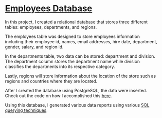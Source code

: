 # [Employees Database](https://github.com/christinepugay/employee_database)

In this project, I created a relational database that stores three different tables: employees, departments, and regions.

The employees table was designed to store employees information including their employee id, names, email addresses, hire date, department, gender, salary, and region id. 

In the departments table, two data can be stored: department and division. The department column stores the department name while division classifies the departments into its respective category.

Lastly, regions will store information about the location of the store such as regions and countries where they are located. 

After I created the database using PostgreSQL, the data were inserted. Check out the code on how I accomplished this [here](https://github.com/christinepugay/employee_database/blob/main/database_create.sql). 

Using this database, I generated various data reports using various [SQL querying techniques](https://github.com/christinepugay/employee_database/blob/main/EmployeeDB_queries.sql).   
